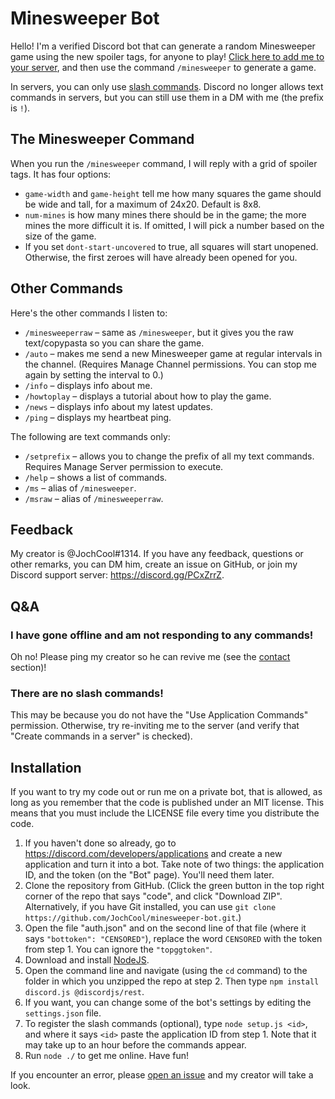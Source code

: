 # Minesweeper Bot
Hello! I'm a verified Discord bot that can generate a random Minesweeper game using the new spoiler tags, for anyone to play! [Click here to add me to your server](https://discord.com/api/oauth2/authorize?client_id=540917634695168010&scope=applications.commands%20bot), and then use the command `/minesweeper` to generate a game.

In servers, you can only use [slash commands](https://support.discord.com/hc/en-us/articles/1500000368501-Slash-Commands-FAQ). Discord no longer allows text commands in servers, but you can still use them in a DM with me (the prefix is `!`).

## The Minesweeper Command
When you run the `/minesweeper` command, I will reply with a grid of spoiler tags. It has four options:
* `game-width` and `game-height` tell me how many squares the game should be wide and tall, for a maximum of 24x20. Default is 8x8.
* `num-mines` is how many mines there should be in the game; the more mines the more difficult it is. If omitted, I will pick a number based on the size of the game.
* If you set `dont-start-uncovered` to true, all squares will start unopened. Otherwise, the first zeroes will have already been opened for you.

## Other Commands
Here's the other commands I listen to:
* `/minesweeperraw`&nbsp;&ndash; same as `/minesweeper`, but it gives you the raw text/copypasta so you can share the game.
* `/auto`&nbsp;&ndash; makes me send a new Minesweeper game at regular intervals in the channel. (Requires Manage Channel permissions. You can stop me again by setting the interval to 0.)
* `/info`&nbsp;&ndash; displays info about me.
* `/howtoplay`&nbsp;&ndash; displays a tutorial about how to play the game.
* `/news`&nbsp;&ndash; displays info about my latest updates.
* `/ping`&nbsp;&ndash; displays my heartbeat ping.

The following are text commands only:
* `/setprefix`&nbsp;&ndash; allows you to change the prefix of all my text commands. Requires Manage Server permission to execute.
* `/help`&nbsp;&ndash; shows a list of commands.
* `/ms`&nbsp;&ndash; alias of `/minesweeper`.
* `/msraw`&nbsp;&ndash; alias of `/minesweeperraw`.

## Feedback
My creator is @JochCool#1314. If you have any feedback, questions or other remarks, you can DM him, create an issue on GitHub, or join my Discord support server: https://discord.gg/PCxZrrZ.

## Q&A
### I have gone offline and am not responding to any commands!
Oh no! Please ping my creator so he can revive me (see the [contact](#Contact) section)!

### There are no slash commands!
This may be because you do not have the "Use Application Commands" permission. Otherwise, try re-inviting me to the server (and verify that "Create commands in a server" is checked).

## Installation
If you want to try my code out or run me on a private bot, that is allowed, as long as you remember that the code is published under an MIT license. This means that you must include the LICENSE file every time you distribute the code.

1. If you haven't done so already, go to https://discord.com/developers/applications and create a new application and turn it into a bot. Take note of two things: the application ID, and the token (on the "Bot" page). You'll need them later.
2. Clone the repository from GitHub. (Click the green button in the top right corner of the repo that says "code", and click "Download ZIP". Alternatively, if you have Git installed, you can use `git clone https://github.com/JochCool/minesweeper-bot.git`.)
3. Open the file "auth.json" and on the second line of that file (where it says `"bottoken": "CENSORED"`), replace the word `CENSORED` with the token from step 1. You can ignore the `"topggtoken"`.
4. Download and install [NodeJS](https://nodejs.org).
5. Open the command line and navigate (using the `cd` command) to the folder in which you unzipped the repo at step 2. Then type `npm install discord.js @discordjs/rest`.
6. If you want, you can change some of the bot's settings by editing the `settings.json` file.
7. To register the slash commands (optional), type `node setup.js <id>`, and where it says `<id>` paste the application ID from step 1. Note that it may take up to an hour before the commands appear.
8. Run `node ./` to get me online. Have fun!

If you encounter an error, please [open an issue](https://github.com/JochCool/minesweeper-bot/issues) and my creator will take a look.
